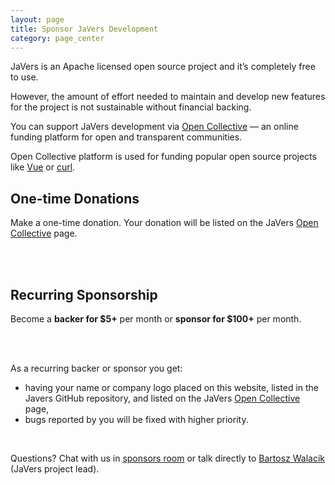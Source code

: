 ```yaml
---
layout: page
title: Sponsor JaVers Development
category: page_center
---
```


JaVers is an Apache licensed open source project and it’s completely free to use.

However, the amount of effort needed to maintain and develop new features for
the project is not sustainable without financial backing.

You can support JaVers development via [Open Collective](https://opencollective.com/javers)
&mdash; an online funding platform for open and transparent communities. 

Open Collective platform is used for funding popular open source projects like
[Vue](https://opencollective.com/vuejs) or [curl](https://opencollective.com/curl).

## One-time Donations

Make a one-time donation. Your donation will be listed on the JaVers
[Open Collective](https://opencollective.com/javers) page.

<br/>
<script src="https://opencollective.com/javers/donate/button.js" color="white"></script>
<br/>

## Recurring Sponsorship

Become a **backer for $5+** per month or **sponsor for $100+** per month.

<br/>
<script src="https://opencollective.com/javers/contribute/button.js" color="blue"></script>
<br/>

As a recurring backer or sponsor you get:

* having your name or company logo placed on this website, listed in the Javers GitHub repository,
and listed on the JaVers [Open Collective](https://opencollective.com/javers) page,
* bugs reported by you will be fixed with higher priority. 

<br/>

Questions? Chat with us in [sponsors room](https://gitter.im/javers/sponsors)
or talk directly to [Bartosz Walacik](https://gitter.im/bartoszwalacik) (JaVers project lead).
